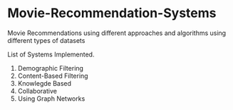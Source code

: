 # Movie-Recommendation-Systems
Movie Recommendations  using different approaches and algorithms using different types of datasets

List of Systems Implemented.

1. Demographic Filtering
2. Content-Based Filtering
3. Knowlegde Based
4. Collaborative
5. Using Graph Networks
